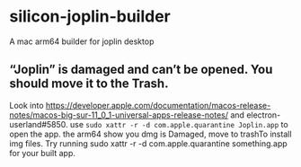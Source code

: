 # silicon-joplin-builder
A mac arm64 builder for joplin desktop

## “Joplin” is damaged and can’t be opened. You should move it to the Trash.

Look into https://developer.apple.com/documentation/macos-release-notes/macos-big-sur-11_0_1-universal-apps-release-notes/ and electron-userland#5850.
use `sudo xattr -r -d com.apple.quarantine Joplin.app` to open the app.
the arm64 show you dmg is Damaged, move to trashTo install img files. Try running sudo xattr -r -d com.apple.quarantine something.app for your built app.
